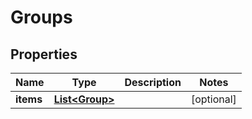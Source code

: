
# Groups

## Properties
Name | Type | Description | Notes
------------ | ------------- | ------------- | -------------
**items** | [**List&lt;Group&gt;**](Group.md) |  |  [optional]



